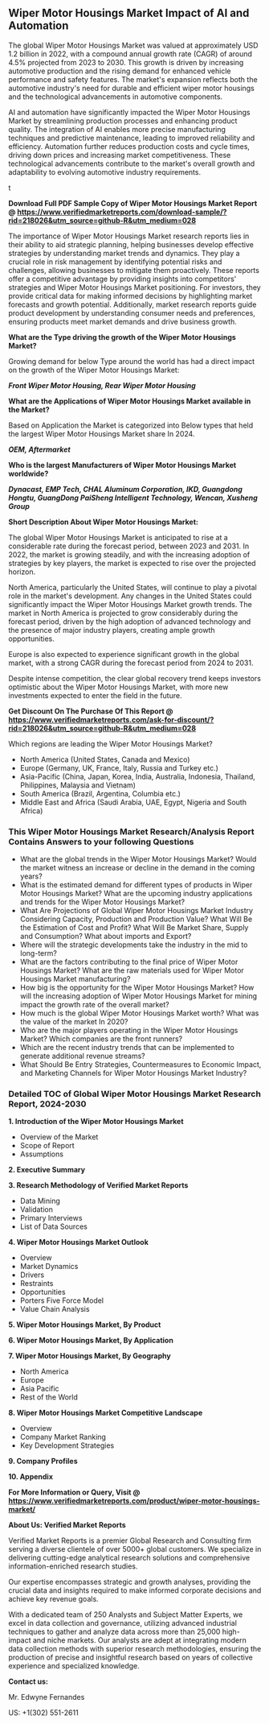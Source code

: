 <h2>Wiper Motor Housings Market Impact of AI and Automation</h2><p>The global Wiper Motor Housings Market was valued at approximately USD 1.2 billion in 2022, with a compound annual growth rate (CAGR) of around 4.5% projected from 2023 to 2030. This growth is driven by increasing automotive production and the rising demand for enhanced vehicle performance and safety features. The market's expansion reflects both the automotive industry's need for durable and efficient wiper motor housings and the technological advancements in automotive components.</p><p>AI and automation have significantly impacted the Wiper Motor Housings Market by streamlining production processes and enhancing product quality. The integration of AI enables more precise manufacturing techniques and predictive maintenance, leading to improved reliability and efficiency. Automation further reduces production costs and cycle times, driving down prices and increasing market competitiveness. These technological advancements contribute to the market's overall growth and adaptability to evolving automotive industry requirements.</p>t</p><p id="" class=""><strong>Download Full PDF Sample Copy of Wiper Motor Housings Market Report @ <a href="https://www.verifiedmarketreports.com/download-sample/?rid=218026&utm_source=github-R&utm_medium=028" target="_blank">https://www.verifiedmarketreports.com/download-sample/?rid=218026&utm_source=github-R&utm_medium=028</a></strong></p><p>The importance of&nbsp;Wiper Motor Housings Market research reports lies in their ability to aid strategic planning, helping businesses develop effective strategies by understanding market trends and dynamics. They play a crucial role in risk management by identifying potential risks and challenges, allowing businesses to mitigate them proactively. These reports offer a competitive advantage by providing insights into competitors' strategies and Wiper Motor Housings Market positioning. For investors, they provide critical data for making informed decisions by highlighting market forecasts and growth potential. Additionally, market research reports guide product development by understanding consumer needs and preferences, ensuring products meet market demands and drive business growth.</p><p><strong>What are the&nbsp;Type driving the growth of the Wiper Motor Housings Market?</strong></p><p id="" class="">Growing demand for below Type around the world has had a direct impact on the growth of the Wiper Motor Housings Market:</p><em><strong>Front Wiper Motor Housing, Rear Wiper Motor Housing</strong></em></p><strong>What are the&nbsp;Applications&nbsp;of Wiper Motor Housings Market available in the Market?</strong></p><p id="" class="">Based on Application the Market is categorized into Below types that held the largest Wiper Motor Housings Market share In 2024.</p><em><strong>OEM, Aftermarket</strong></em></p><strong>Who is the largest Manufacturers of Wiper Motor Housings Market worldwide?</strong></p><p><em><strong>Dynacast, EMP Tech, CHAL Aluminum Corporation, IKD, Guangdong Hongtu, GuangDong PaiSheng Intelligent Technology, Wencan, Xusheng Group</strong></em></p><p id="" class=""><strong>Short Description About Wiper Motor Housings Market:</strong></p><p>The global Wiper Motor Housings Market is anticipated to rise at a considerable rate during the forecast period, between 2023 and 2031. In 2022, the market is growing steadily, and with the increasing adoption of strategies by key players, the market is expected to rise over the projected horizon.</p><p>North America, particularly the United States, will continue to play a pivotal role in the market's development. Any changes in the United States could significantly impact the Wiper Motor Housings Market growth trends. The market in North America is projected to grow considerably during the forecast period, driven by the high adoption of advanced technology and the presence of major industry players, creating ample growth opportunities.</p><p>Europe is also expected to experience significant growth in the global market, with a strong CAGR during the forecast period from 2024 to 2031.</p><p>Despite intense competition, the clear global recovery trend keeps investors optimistic about the Wiper Motor Housings Market, with more new investments expected to enter the field in the future.</p><p id="" class=""><strong>Get Discount On The Purchase Of This Report @ <a href="https://www.verifiedmarketreports.com/ask-for-discount/?rid=218026&utm_source=github-R&utm_medium=028" target="_blank">https://www.verifiedmarketreports.com/ask-for-discount/?rid=218026&utm_source=github-R&utm_medium=028</a></strong></p>Which regions are leading the Wiper Motor Housings Market?</p><ul><li>North America (United States, Canada and Mexico)</li><li>Europe (Germany, UK, France, Italy, Russia and Turkey etc.)</li><li>Asia-Pacific (China, Japan, Korea, India, Australia, Indonesia, Thailand, Philippines, Malaysia and Vietnam)</li><li>South America (Brazil, Argentina, Columbia etc.)</li><li>Middle East and Africa (Saudi Arabia, UAE, Egypt, Nigeria and South Africa)</li></ul><h3 id="" class="">This Wiper Motor Housings Market Research/Analysis Report Contains Answers to your following Questions</h3><ul><li>What are the global trends in the Wiper Motor Housings Market? Would the market witness an increase or decline in the demand in the coming years?</li><li>What is the estimated demand for different types of products in Wiper Motor Housings Market? What are the upcoming industry applications and trends for the Wiper Motor Housings Market?</li><li>What Are Projections of Global Wiper Motor Housings Market Industry Considering Capacity, Production and Production Value? What Will Be the Estimation of Cost and Profit? What Will Be Market Share, Supply and Consumption? What about imports and Export?</li><li>Where will the strategic developments take the industry in the mid to long-term?</li><li>What are the factors contributing to the final price of Wiper Motor Housings Market? What are the raw materials used for Wiper Motor Housings Market manufacturing?</li><li>How big is the opportunity for the Wiper Motor Housings Market? How will the increasing adoption of Wiper Motor Housings Market for mining impact the growth rate of the overall market?</li><li>How much is the global Wiper Motor Housings Market worth? What was the value of the market In 2020?</li><li>Who are the major players operating in the Wiper Motor Housings Market? Which companies are the front runners?</li><li>Which are the recent industry trends that can be implemented to generate additional revenue streams?</li><li>What Should Be Entry Strategies, Countermeasures to Economic Impact, and Marketing Channels for Wiper Motor Housings Market Industry?</li></ul><h3 id="" class="">Detailed TOC of Global Wiper Motor Housings Market Research Report, 2024-2030</h3><p id="" class=""><strong>1. Introduction of the Wiper Motor Housings Market</strong></p><ul><li>Overview of the Market</li><li>Scope of Report</li><li>Assumptions</li></ul><p id="" class=""><strong>2. Executive Summary</strong></p><p id="" class=""><strong>3. Research Methodology of Verified Market Reports</strong></p><ul><li>Data Mining</li><li>Validation</li><li>Primary Interviews</li><li>List of Data Sources</li></ul><p id="" class=""><strong>4. Wiper Motor Housings Market Outlook</strong></p><ul><li>Overview</li><li>Market Dynamics</li><li>Drivers</li><li>Restraints</li><li>Opportunities</li><li>Porters Five Force Model</li><li>Value Chain Analysis</li></ul><p id="" class=""><strong>5. Wiper Motor Housings Market, By Product</strong></p><p id="" class=""><strong>6. Wiper Motor Housings Market, By Application</strong></p><p id="" class=""><strong>7. Wiper Motor Housings Market, By Geography</strong></p><ul><li>North America</li><li>Europe</li><li>Asia Pacific</li><li>Rest of the World</li></ul><p id="" class=""><strong>8. Wiper Motor Housings Market Competitive Landscape</strong></p><ul><li>Overview</li><li>Company Market Ranking</li><li>Key Development Strategies</li></ul><p id="" class=""><strong>9. Company Profiles</strong></p><p id="" class=""><strong>10. Appendix</strong></p><p id="" class=""><strong>For More Information or Query, Visit @ <a href="https://www.verifiedmarketreports.com/product/wiper-motor-housings-market/" target="_blank">https://www.verifiedmarketreports.com/product/wiper-motor-housings-market/</a></strong></p><p id="" class=""><strong>About Us: Verified Market Reports</strong></p><p id="" class="">Verified Market Reports is a premier Global Research and Consulting firm serving a diverse clientele of over 5000+ global customers. We specialize in delivering cutting-edge analytical research solutions and comprehensive information-enriched research studies.</p><p id="" class="">Our expertise encompasses strategic and growth analyses, providing the crucial data and insights required to make informed corporate decisions and achieve key revenue goals.</p><p id="" class="">With a dedicated team of 250 Analysts and Subject Matter Experts, we excel in data collection and governance, utilizing advanced industrial techniques to gather and analyze data across more than 25,000 high-impact and niche markets. Our analysts are adept at integrating modern data collection methods with superior research methodologies, ensuring the production of precise and insightful research based on years of collective experience and specialized knowledge.</p><p id="" class=""><strong>Contact us:</strong></p><p id="" class="">Mr. Edwyne Fernandes</p><p id="" class="">US: +1(302) 551-2611</p>